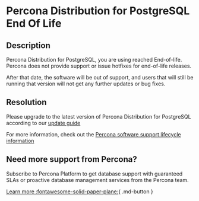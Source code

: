# Percona Distribution for PostgreSQL End Of Life
## Description
Percona Distribution for PostgreSQL, you are using reached End-of-life.
Percona does not provide support or issue hotfixes for end-of-life releases.

After that date, the software will be out of support, and users that will still be running that version will not
get any further updates or bug fixes.

## Resolution
Please upgrade to the latest version of Percona Distribution for PostgreSQL according to our [update guide](https://docs.percona.com/postgresql/15/major-upgrade.html)

For more information, check out the [Percona software support lifecycle information](https://www.percona.com/services/policies/percona-software-support-lifecycle)

## Need more support from Percona?
Subscribe to Percona Platform to get database support with guaranteed SLAs or proactive database management services from the Percona team.

[Learn more :fontawesome-solid-paper-plane:](https://per.co.na/subscribe){ .md-button }

